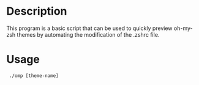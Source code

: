 # Description

This program is a basic script that can be used to quickly preview oh-my-zsh themes by automating the modification of the .zshrc file. 

# Usage

`` ./omp [theme-name]``
